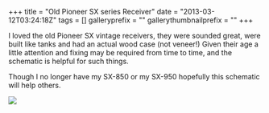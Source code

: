 +++
title = "Old Pioneer SX series Receiver"
date = "2013-03-12T03:24:18Z"
tags = []
galleryprefix = ""
gallerythumbnailprefix = ""
+++

I loved the old Pioneer SX vintage receivers, they were sounded great, were
built like tanks and had an actual wood case (not veneer!) Given their age a
little attention and fixing may be required from time to time, and the
schematic is helpful for such things.

Though I no longer have my SX-850 or my SX-950 hopefully this schematic will
help others.

![](/img/PioneerSX850Schematic.jpg)

